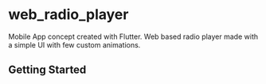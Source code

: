 # web_radio_player

Mobile App concept created with Flutter. Web based radio player made with a simple UI with few custom animations.

## Getting Started

